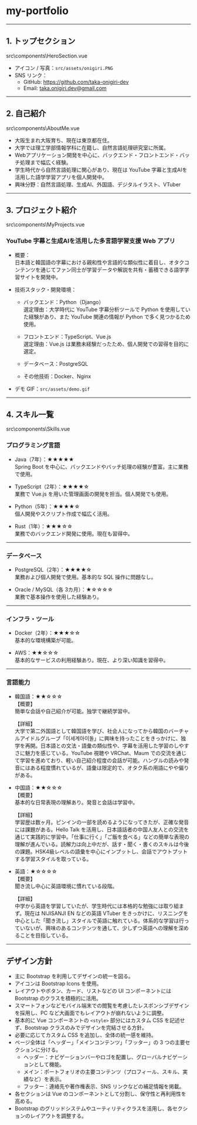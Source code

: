 # my-portfolio

---

## 1. トップセクション

src\components\HeroSection.vue

- アイコン / 写真：`src/assets/onigiri.PNG`
- SNS リンク：
  - GitHub: https://github.com/taka-onigiri-dev
  - Email: taka.onigiri.dev@gmail.com

---

## 2. 自己紹介

src\components\AboutMe.vue

- 大阪生まれ大阪育ち、現在は東京都在住。
- 大学では理工学部情報学科に在籍し、自然言語処理研究室に所属。
- Webアプリケーション開発を中心に、バックエンド・フロントエンド・バッチ処理まで幅広く経験。
- 学生時代から自然言語処理に関心があり、現在は YouTube 字幕と生成AIを活用した語学学習アプリを個人開発中。
- 興味分野：自然言語処理、生成AI、外国語、デジタルイラスト、VTuber

---

## 3. プロジェクト紹介

src\components\MyProjects.vue

### YouTube 字幕と生成AIを活用した多言語学習支援 Web アプリ

- 概要：  
  日本語と韓国語の字幕における親和性や言語的な類似性に着目し、オタクコンテンツを通じてファン同士が学習データや解説を共有・蓄積できる語学学習サイトを開発中。

- 技術スタック・開発環境：

  - バックエンド：Python（Django）  
    選定理由：大学時代に YouTube 字幕分析ツールで Python を使用していた経験があり、また YouTube 関連の情報が Python で多く見つかるため使用。

  - フロントエンド：TypeScript、Vue.js  
    選定理由：Vue.js は業務未経験だったため、個人開発での習得を目的に選定。

  - データベース：PostgreSQL

  - その他技術：Docker、Nginx

- デモ GIF：`src/assets/demo.gif`

---

## 4. スキル一覧

src\components\Skills.vue

### プログラミング言語

- Java（7年）：★★★★★  
  Spring Boot を中心に、バックエンドやバッチ処理の経験が豊富。主に業務で使用。

- TypeScript（2年）：★★★★☆  
  業務で Vue.js を用いた管理画面の開発を担当。個人開発でも使用。

- Python（5年）：★★★★☆  
  個人開発やスクリプト作成で幅広く活用。

- Rust（1年）：★★★☆☆  
  業務でのバックエンド開発に使用。現在も習得中。

---

### データベース

- PostgreSQL（2年）：★★★★☆  
  業務および個人開発で使用。基本的な SQL 操作に問題なし。

- Oracle / MySQL（各 3カ月）：★☆☆☆☆  
  業務で基本操作を使用した経験あり。

---

### インフラ・ツール

- Docker（2年）：★★★☆☆  
  基本的な環境構築が可能。

- AWS：★★☆☆☆  
  基本的なサービスの利用経験あり。現在、より深い知識を習得中。

---

### 言語能力

- 韓国語：★★☆☆☆  
   【概要】  
   簡単な会話や自己紹介が可能。独学で継続学習中。

  【詳細】  
  大学で第二外国語として韓国語を学び、社会人になってから韓国のバーチャルアイドルグループ「이세계아이돌」に興味を持ったことをきっかけに、独学を再開。日本語との文法・語彙の類似性や、字幕を活用した学習のしやすさに魅力を感じている。YouTube 視聴や VRChat、Maum での交流を通じて学習を進めており、軽い自己紹介程度の会話が可能。ハングルの読みや発音にはある程度慣れているが、語彙は限定的で、オタク系の用語にやや偏りがある。

- 中国語：★★☆☆☆  
  【概要】  
  基本的な日常表現の理解あり。発音と会話は学習中。

  【詳細】  
  学習歴は数ヶ月。ピンインの一部を読めるようになってきたが、正確な発音には課題がある。Hello Talk を活用し、日本語話者の中国人友人との交流を通じて実践的に学習中。「仕事に行く」「ご飯を食べる」などの簡単な表現の理解が進んでいる。読解力は向上中だが、話す・聞く・書くのスキルは今後の課題。HSK4級レベルの語彙を中心にインプットし、会話でアウトプットする学習スタイルを取っている。

- 英語：★☆☆☆☆  
  【概要】  
  聞き流し中心に英語環境に慣れている段階。

  【詳細】  
  中学から英語を学習していたが、学生時代には本格的な勉強には取り組まず。現在は NIJISANJI EN などの英語 VTuber をきっかけに、リスニングを中心とした「聞き流し」スタイルで英語に触れている。体系的な学習は行っていないが、興味のあるコンテンツを通して、少しずつ英語への理解を深めることを目指している。

---

## デザイン方針

- 主に Bootstrap を利用してデザインの統一を図る。
- アイコンは Bootstrap Icons を使用。
- レイアウトやボタン、カード、リストなどの UI コンポーネントには Bootstrap のクラスを積極的に活用。
- スマートフォンなどモバイル端末での閲覧を考慮したレスポンシブデザインを採用し、PC など大画面でもレイアウトが崩れないように調整。
- 基本的に Vue コンポーネントの `<style>` 部分にはカスタム CSS を記述せず、Bootstrap クラスのみでデザインを完結させる方針。
- 必要に応じてカスタム CSS を追加し、全体の統一感を維持。
- ページ全体は「ヘッダー」「メインコンテンツ」「フッター」の 3 つの主要セクションに分ける。
  - ヘッダー：ナビゲーションバーやロゴを配置し、グローバルナビゲーションとして機能。
  - メイン：ポートフォリオの主要コンテンツ（プロフィール、スキル、実績など）を表示。
  - フッター：連絡先や著作権表示、SNS リンクなどの補足情報を掲載。
- 各セクションは Vue のコンポーネントとして分割し、保守性と再利用性を高める。
- Bootstrap のグリッドシステムやユーティリティクラスを活用し、各セクションのレイアウトを調整する。
